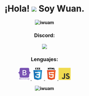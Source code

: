<h1 align="center">
    ¡Hola!
    <img src="https://user-images.githubusercontent.com/57642291/115981321-b7a44c80-a58a-11eb-8109-79aa8bcf0698.gif"
        width="25px">
    Soy <strong>Wuan<strong />.
</h1>

<p align="center"> <img src="https://komarev.com/ghpvc/?username=iwuam&label=Profile%20views&color=0e75b6&style=flat"
        alt="iwuam" /> </p>

<h3 align="center">
    Discord:
</h3>

<div align="center">
    <a href="https://discord.com/users/809256621413761034">
        <img src="https://lanyard.cnrad.dev/api/809256621413761034" align="center" height="205">
    </a>
</div>

<h3 align="center">Lenguajes:</h3>
<p align="center"> <a href="https://getbootstrap.com" target="_blank"> <img
            src="https://raw.githubusercontent.com/devicons/devicon/master/icons/bootstrap/bootstrap-plain-wordmark.svg"
            alt="bootstrap" width="40" height="40" /> </a> <a href="https://www.w3schools.com/css/" target="_blank">
        <img src="https://raw.githubusercontent.com/devicons/devicon/master/icons/css3/css3-original-wordmark.svg"
            alt="css3" width="40" height="40" /> </a> <a href="https://www.w3.org/html/" target="_blank"> <img
            src="https://raw.githubusercontent.com/devicons/devicon/master/icons/html5/html5-original-wordmark.svg"
            alt="html5" width="40" height="40" /> </a> <a href="https://developer.mozilla.org/en-US/docs/Web/JavaScript"
        target="_blank"> <img
            src="https://raw.githubusercontent.com/devicons/devicon/master/icons/javascript/javascript-original.svg"
            alt="javascript" width="40" height="40" /> </a> </p>

<div align="center"><img align="center"
        src="https://github-readme-stats.vercel.app/api/top-langs?username=iwuam&show_icons=true&locale=en&layout=compact"
        alt="iwuam" /></div>
